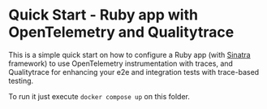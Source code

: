 # Quick Start - Ruby app with OpenTelemetry and Qualitytrace

> <!--[Read the detailed recipe for setting up OpenTelemetry Collector with Tractest in our documentation.](https://docs.tracetest.io/examples-tutorials/recipes/running-tracetest-without-a-trace-data-store)-->

This is a simple quick start on how to configure a Ruby app (with [Sinatra](https://sinatrarb.com/) framework) to use OpenTelemetry instrumentation with traces, and Qualitytrace for enhancing your e2e and integration tests with trace-based testing.

To run it just execute `docker compose up` on this folder.

<!--Feel free to check out the [docs](https://docs.tracetest.io/), and join our [Discord Community](https://discord.gg/8MtcMrQNbX) for more info!->
